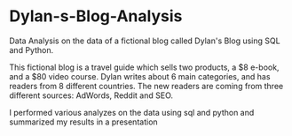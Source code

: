 # Dylan-s-Blog-Analysis
Data Analysis on the data of a fictional blog called Dylan's Blog using SQL and Python.

This fictional blog is a travel guide which sells two products, a $8 e-book, and a $80 video course. Dylan writes about 6 main categories, and has readers from 8 different countries. The new readers are coming from three different sources: AdWords, Reddit and SEO.

I performed various analyzes on the data using sql and python and summarized my results in a presentation
